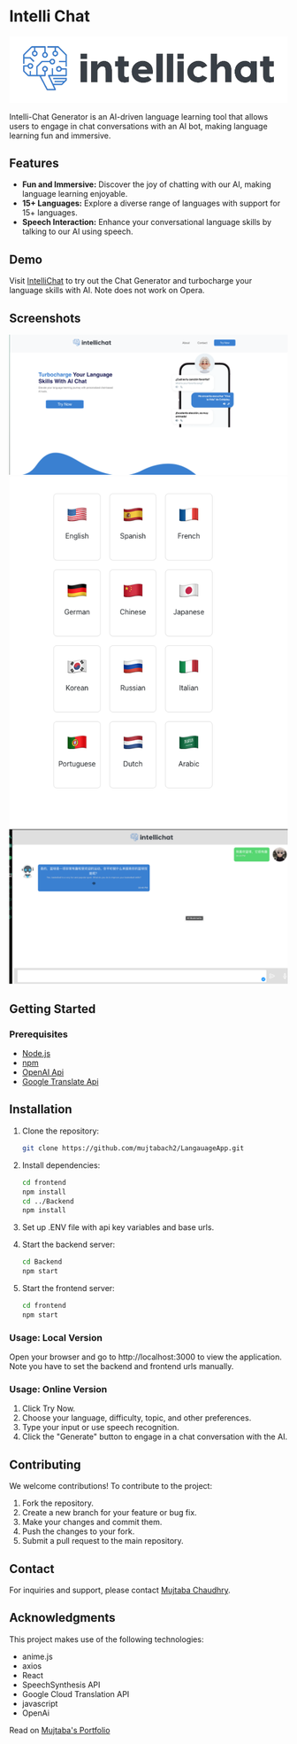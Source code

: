 # Intelli Chat
![logo](frontend/src/pages/images/logo.png)

Intelli-Chat Generator is an AI-driven language learning tool that allows users to engage in chat conversations with an AI bot, making language learning fun and immersive.

## Features

- **Fun and Immersive:** Discover the joy of chatting with our AI, making language learning enjoyable.
- **15+ Languages:** Explore a diverse range of languages with support for 15+ languages.
- **Speech Interaction:** Enhance your conversational language skills by talking to our AI using speech.

## Demo

Visit [IntelliChat](https://659b92eb4826241a5019b6ff--intelli-chat.netlify.app) to try out the Chat Generator and turbocharge your language skills with AI. Note does not work on Opera.

## Screenshots

![Screenshot 1](frontend/src/pages/images/scr1.png)
![Screenshot 2](frontend/src/pages/images/scr2.png)
![Screenshot 3](frontend/src/pages/images/scr3.png)

## Getting Started

### Prerequisites

- [Node.js](https://nodejs.org/)
- [npm](https://www.npmjs.com/)
- [OpenAI Api](https://openai.com/blog/openai-api)
- [Google Translate Api](https://www.googleadservices.com/pagead/aclk?sa=L&ai=DChcSEwiW74bNl82DAxVFR0cBHfuBCjIYABAAGgJxdQ&gclid=Cj0KCQiAtOmsBhCnARIsAGPa5yaLpZz-rhHuboD98X-Vg0UC5kBXVHXfSTG6S3hGFL0zYBZz5rZJAV8aAhekEALw_wcB&ohost=www.google.com&cid=CAESVeD2NTd2u4Pm_LEeKafiOgMC4tmeH1C4-I3CUqGHi-r4Lo2epoUfEV4LyFyPGuAaqaJwdUpTLu0wqr_wYDv4EljsHWrKeE4Lvr7Ivc_zG4tvwMN-Hd0&sig=AOD64_0UetPeDd9agsFunMytQpUdt1h0Qw&q&adurl&ved=2ahUKEwiSw4HNl82DAxXqC3kGHdMfB2AQ0Qx6BAgIEAE)

## Installation

1. Clone the repository:

   ```bash
   git clone https://github.com/mujtabach2/LangauageApp.git
   ```
2. Install dependencies:

    ```bash
    cd frontend 
    npm install
    cd ../Backend
    npm install
    ```
3. Set up .ENV file with api key variables and base urls.
4. Start the backend server:

    ```bash
    cd Backend
    npm start
    ```
5. Start the frontend server:
    ```bash
    cd frontend
    npm start
    ```
   
### Usage: Local Version

Open your browser and go to http://localhost:3000 to view the application. Note you have to set the backend and frontend urls manually.



### Usage: Online Version

1. Click Try Now.
2. Choose your language, difficulty, topic, and other preferences.
3. Type your input or use speech recognition.
4. Click the "Generate" button to engage in a chat conversation with the AI.

## Contributing

We welcome contributions! To contribute to the project:

1. Fork the repository.
2. Create a new branch for your feature or bug fix.
3. Make your changes and commit them.
4. Push the changes to your fork.
5. Submit a pull request to the main repository.



## Contact

For inquiries and support, please contact [Mujtaba Chaudhry](https://www.linkedin.com/in/mujtaba-chaudhry/).

## Acknowledgments

This project makes use of the following technologies:

- anime.js
- axios
- React
- SpeechSynthesis API
- Google Cloud Translation API
- javascript
- OpenAi


Read on [Mujtaba's Portfolio](https://mujtabachaudhry.ca/#/projects/intelli-chat)
